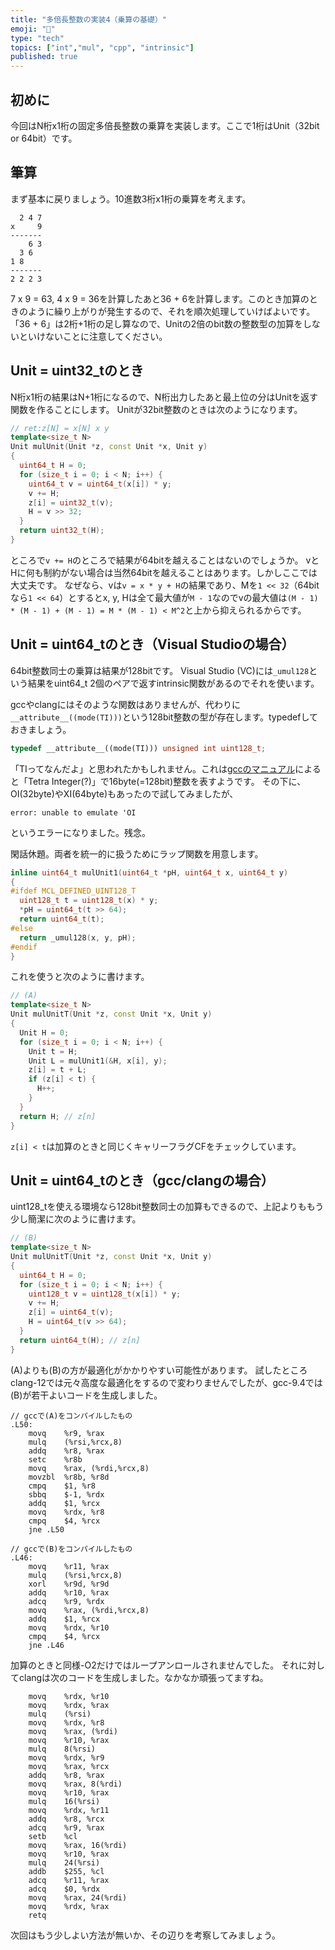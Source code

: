 ```yaml
---
title: "多倍長整数の実装4（乗算の基礎）"
emoji: "🧮"
type: "tech"
topics: ["int","mul", "cpp", "intrinsic"]
published: true
---
```

## 初めに

今回はN桁x1桁の固定多倍長整数の乗算を実装します。ここで1桁はUnit（32bit or 64bit）です。

## 筆算

まず基本に戻りましょう。10進数3桁x1桁の乗算を考えます。

```
  2 4 7
x     9
-------
    6 3
  3 6
1 8
-------
2 2 2 3
```

7 x 9 = 63, 4 x 9 = 36を計算したあと36 + 6を計算します。このとき加算のときのように繰り上がりが発生するので、それを順次処理していけばよいです。
「36 + 6」は2桁+1桁の足し算なので、Unitの2倍のbit数の整数型の加算をしないといけないことに注意してください。

## Unit = uint32_tのとき

N桁x1桁の結果はN+1桁になるので、N桁出力したあと最上位の分はUnitを返す関数を作ることにします。
Unitが32bit整数のときは次のようになります。

```cpp
// ret:z[N] = x[N] x y
template<size_t N>
Unit mulUnit(Unit *z, const Unit *x, Unit y)
{
  uint64_t H = 0;
  for (size_t i = 0; i < N; i++) {
    uint64_t v = uint64_t(x[i]) * y;
    v += H;
    z[i] = uint32_t(v);
    H = v >> 32;
  }
  return uint32_t(H);
}
```
ところで`v += H`のところで結果が64bitを越えることはないのでしょうか。
vとHに何も制約がない場合は当然64bitを越えることはあります。しかしここでは大丈夫です。
なぜなら、vは`v = x * y + H`の結果であり、Mを`1 << 32`（64bitなら`1 << 64`）とするとx, y, Hは全て最大値が`M - 1`なのでvの最大値は`(M - 1) * (M - 1) + (M - 1) = M * (M - 1) < M^2`と上から抑えられるからです。

## Unit = uint64_tのとき（Visual Studioの場合）

64bit整数同士の乗算は結果が128bitです。
Visual Studio (VC)には`_umul128`という結果をuint64_t 2個のペアで返すintrinsic関数があるのでそれを使います。

gccやclangにはそのような関数はありませんが、代わりに`__attribute__((mode(TI)))`という128bit整数の型が存在します。typedefしておきましょう。

```cpp
typedef __attribute__((mode(TI))) unsigned int uint128_t;
```

「TIってなんだよ」と思われたかもしれません。これは[gccのマニュアル](https://gcc.gnu.org/onlinedocs/gccint/Machine-Modes.html)によると「Tetra Integer(?)」で16byte(=128bit)整数を表すようです。
その下に、OI(32byte)やXI(64byte)もあったので試してみましたが、

```
error: unable to emulate 'OI
```
というエラーになりました。残念。

閑話休題。両者を統一的に扱うためにラップ関数を用意します。

```cpp
inline uint64_t mulUnit1(uint64_t *pH, uint64_t x, uint64_t y)
{
#ifdef MCL_DEFINED_UINT128_T
  uint128_t t = uint128_t(x) * y;
  *pH = uint64_t(t >> 64);
  return uint64_t(t);
#else
  return _umul128(x, y, pH);
#endif
}
```

これを使うと次のように書けます。

```cpp
// (A)
template<size_t N>
Unit mulUnitT(Unit *z, const Unit *x, Unit y)
{
  Unit H = 0;
  for (size_t i = 0; i < N; i++) {
    Unit t = H;
    Unit L = mulUnit1(&H, x[i], y);
    z[i] = t + L;
    if (z[i] < t) {
      H++;
    }
  }
  return H; // z[n]
}
```
`z[i] < t`は加算のときと同じくキャリーフラグCFをチェックしています。

## Unit = uint64_tのとき（gcc/clangの場合）

uint128_tを使える環境なら128bit整数同士の加算もできるので、上記よりももう少し簡潔に次のように書けます。

```cpp
// (B)
template<size_t N>
Unit mulUnitT(Unit *z, const Unit *x, Unit y)
{
  uint64_t H = 0;
  for (size_t i = 0; i < N; i++) {
    uint128_t v = uint128_t(x[i]) * y;
    v += H;
    z[i] = uint64_t(v);
    H = uint64_t(v >> 64);
  }
  return uint64_t(H); // z[n]
}
```
(A)よりも(B)の方が最適化がかかりやすい可能性があります。
試したところclang-12では元々高度な最適化をするので変わりませんでしたが、gcc-9.4では(B)が若干よいコードを生成しました。

```
// gccで(A)をコンパイルしたもの
.L50:
    movq    %r9, %rax
    mulq    (%rsi,%rcx,8)
    addq    %r8, %rax
    setc    %r8b
    movq    %rax, (%rdi,%rcx,8)
    movzbl  %r8b, %r8d
    cmpq    $1, %r8
    sbbq    $-1, %rdx
    addq    $1, %rcx
    movq    %rdx, %r8
    cmpq    $4, %rcx
    jne .L50
```

```
// gccで(B)をコンパイルしたもの
.L46:
    movq    %r11, %rax
    mulq    (%rsi,%rcx,8)
    xorl    %r9d, %r9d
    addq    %r10, %rax
    adcq    %r9, %rdx
    movq    %rax, (%rdi,%rcx,8)
    addq    $1, %rcx
    movq    %rdx, %r10
    cmpq    $4, %rcx
    jne .L46
```
加算のときと同様-O2だけではループアンロールされませんでした。
それに対してclangは次のコードを生成しました。なかなか頑張ってますね。

```
    movq    %rdx, %r10
    movq    %rdx, %rax
    mulq    (%rsi)
    movq    %rdx, %r8
    movq    %rax, (%rdi)
    movq    %r10, %rax
    mulq    8(%rsi)
    movq    %rdx, %r9
    movq    %rax, %rcx
    addq    %r8, %rax
    movq    %rax, 8(%rdi)
    movq    %r10, %rax
    mulq    16(%rsi)
    movq    %rdx, %r11
    addq    %r8, %rcx
    adcq    %r9, %rax
    setb    %cl
    movq    %rax, 16(%rdi)
    movq    %r10, %rax
    mulq    24(%rsi)
    addb    $255, %cl
    adcq    %r11, %rax
    adcq    $0, %rdx
    movq    %rax, 24(%rdi)
    movq    %rdx, %rax
    retq
```

次回はもう少しよい方法が無いか、その辺りを考察してみましょう。
